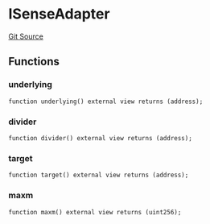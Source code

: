 # ISenseAdapter
[Git Source](https://github.com/Swivel-Finance/illuminate/blob/756f41d3de7041d0b83523598284cee2b14c535e/src/interfaces/ISenseAdapter.sol)


## Functions
### underlying


```solidity
function underlying() external view returns (address);
```

### divider


```solidity
function divider() external view returns (address);
```

### target


```solidity
function target() external view returns (address);
```

### maxm


```solidity
function maxm() external view returns (uint256);
```


